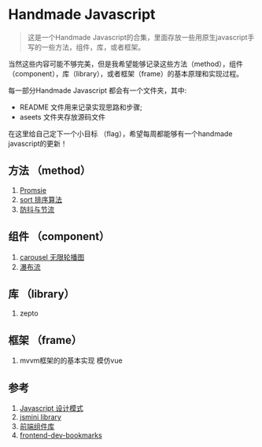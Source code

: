 # Handmade Javascript
>这是一个Handmade Javascript的合集，里面存放一些用原生javascript手写的一些方法，组件，库，或者框架。

当然这些内容可能不够完美，但是我希望能够记录这些方法（method），组件（component），库（library），或者框架（frame）的基本原理和实现过程。

每一部分Handmade Javascript 都会有一个文件夹，其中:
- README 文件用来记录实现思路和步骤;
- aseets 文件夹存放源码文件

在这里给自己定下一个小目标 （flag），希望每周都能够有一个handmade javascript的更新！
## 方法 （method）
1. [Promsie](./method/promise/README.md)
2. [sort 排序算法](./method/sort/README.md)
3. [防抖与节流](./method/throttle_debounce)

## 组件 （component）
1. [carousel 无限轮播图](./component/carousel)
2. [瀑布流]((./component/waterfall))

## 库 （library）
1. zepto

## 框架 （frame）
1. mvvm框架的的基本实现 模仿vue

## 参考
1. [Javascript 设计模式](https://www.kancloud.cn/kancloud/learn-js-design-patterns/56451)
2. [jsmini library](https://github.com/jsmini)
3. [前端组件库](https://www.cnblogs.com/liuzhibin/p/5944821.html)
4. [frontend-dev-bookmarks](https://github.com/dypsilon/frontend-dev-bookmarks)